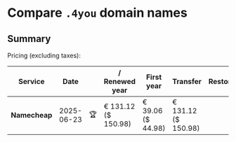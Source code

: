 # Compare `.4you` domain names

## Summary

Pricing (excluding taxes):

| Service | Date |  | / Renewed year | First year | Transfer | Restoration |
|--|--|--|--|--|--|--|
| **Namecheap** | 2025-06-23 | 🏆 | € 131.12<br>($ 150.98) | € 39.06<br>($ 44.98) | € 131.12<br>($ 150.98) |  |
